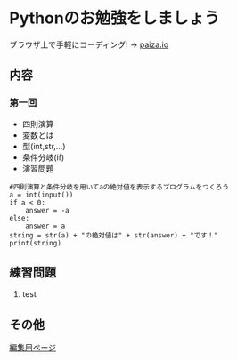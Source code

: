 # Pythonのお勉強をしましょう

ブラウザ上で手軽にコーディング! → [paiza.io](https://paiza.io/ja)  

## 内容
### 第一回
- 四則演算  
- 変数とは  
- 型(int,str,...)  
- 条件分岐(if)  
- 演習問題  
```python3
#四則演算と条件分岐を用いてaの絶対値を表示するプログラムをつくろう
a = int(input())
if a < 0:
    answer = -a
else:
    answer = a
string = str(a) + "の絶対値は" + str(answer) + "です！"
print(string)
```

## 練習問題 
1. test

## その他

 [編集用ページ](https://github.com/Ray-mech/learnPython/edit/master/index.md)
